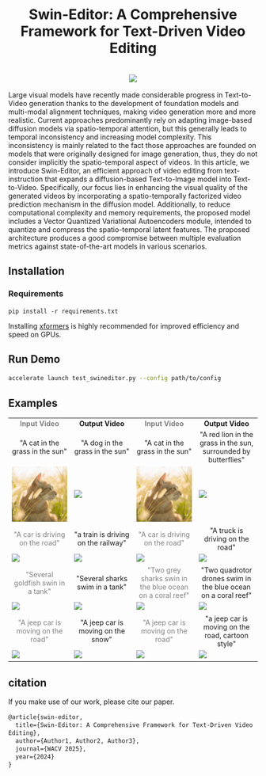 <div align="center">

<h1>Swin-Editor: A Comprehensive Framework for Text-Driven Video Editing</h1>

<br>
<image src="docs/Overview (4)-1.png" />
<br>

</div>

Large visual models have recently made considerable progress in Text-to-Video generation thanks to the development of foundation models and multi-modal alignment techniques, making video generation more and more realistic. Current approaches predominantly rely on adapting image-based diffusion models via spatio-temporal attention, but this generally leads to temporal inconsistency and increasing model complexity. This inconsistency is mainly related to the fact those approaches are founded on models that were originally designed for image generation, thus, they do not consider implicitly the spatio-temporal aspect
of videos. In this article, we introduce Swin-Editor, an efficient approach of video editing from text-instruction that expands a diffusion-based Text-to-Image model into Text-to-Video. Specifically, our focus lies in enhancing the visual quality of the generated videos by incorporating a spatio-temporally factorized video prediction mechanism in the diffusion model. Additionally, to reduce computational complexity and memory requirements, the proposed model includes a Vector Quantized Variational Autoencoders module, intended to quantize and compress the spatio-temporal latent features. The proposed architecture produces a good compromise between multiple evaluation metrics against state-of-the-art models in various scenarios.

## Installation
### Requirements

```shell
pip install -r requirements.txt
```
Installing [xformers](https://github.com/facebookresearch/xformers) is highly recommended for improved efficiency and speed on GPUs. 

## Run Demo

```bash
accelerate launch test_swineditor.py --config path/to/config
```

## Examples
<table class="center">
<tr>
  <td style="text-align:center;color:gray;"><b>Input Video</b></td>
  <td style="text-align:center;"><b>Output Video</b></td>
  <td style="text-align:center;color:gray;"><b>Input Video</b></td>
  <td style="text-align:center;"><b>Output Video</b></td>
</tr>
<tr>
  <td width=25% style="text-align:center;">"A cat in the grass in the sun"</td>
  <td width=25% style="text-align:center;">"A dog in the grass in the sun"</td>
  <td width=25% style="text-align:center;">"A cat in the grass in the sun"</td>
  <td width=25% style="text-align:center;">"A red lion in the grass in the sun, surrounded by butterflies"</td>
</tr>
<tr>
  <td><img src="exemple/cat-in-the-sun.gif"></td>
  <td><img src="example/A-dog-in-the-grass-in-the-sun.gif"></td>
  <td><img src="exemple/cat-in-the-sun.gif"></td>
  <td><img src="example/A-redlion-in-the-grass-in-the-sun-surrounded-by-butterflies.gif"></td>
</tr>
<tr>
  <td width=25% style="text-align:center;color:gray;">"A car is driving on the road"</td>
  <td width=25% style="text-align:center;">"a train is driving on the railway"</td>
  <td width=25% style="text-align:center;color:gray;">"A car is driving on the road"</td>
  <td width=25% style="text-align:center;">"A truck is driving on the road"</td>
</tr>
<tr>
  <td><img src="example/A car is driving on the road.gif"></td>
  <td><img src="example/a train is driving on the railway.gif"></td>
  <td><img src="example/A car is driving on the road.gif""></td>
  <td><img src="example/a truck is driving on the road.gif"></td> 
</tr>
<tr>
  <td width=25% style="text-align:center;color:gray;">"Several goldfish swin in a tank"</td>
  <td width=25% style="text-align:center;">"Several sharks swim in a tank"</td>
  <td width=25% style="text-align:center;color:gray;">"Two grey sharks swin in the blue ocean on a coral reef"</td>
  <td width=25% style="text-align:center;">"Two quadrotor drones swim in the blue ocean on a coral reef"</td>
</tr>
<tr>
  <td><img src="example/gold-fish.gif"></td>
  <td><img src="example/Several sharks swim in a tank.gif"></td>
  <td><img src="example/sharks-swimming.gif"></td>
  <td><img src="example/Two quadrotor drones swim in the blue ocean on a coral reef.gif"></td>
</tr>
<tr>
  <td width=25% style="text-align:center;color:gray;">"A jeep car is moving on the road"</td>
  <td width=25% style="text-align:center;">"A jeep car is moving on the snow"</td>
  <td width=25% style="text-align:center;color:gray;">"A jeep car is moving on the road"</td>
  <td width=25% style="text-align:center;">"a jeep car is moving on the road, cartoon style"</td>
</tr>
<tr>
  <td><img src="example/car-turn.gif"></td>
  <td><img src="example/a jeep car is moving on the snow.gif"></td> 
  <td><img src="example/car-turn.gif"></td>
  <td><img src="example/a jeep car is moving on the road, cartoon style.gif"></td> 
</tr>
</table>

## citation

If you make use of our work, please cite our paper.

```
@article{swin-editor,
  title={Swin-Editor: A Comprehensive Framework for Text-Driven Video Editing},
  author={Author1, Author2, Author3},
  journal={WACV 2025},
  year={2024}
}
```
